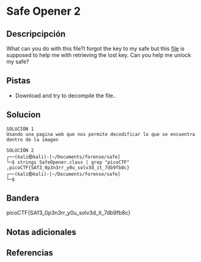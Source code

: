 # Safe Opener 2
## Descripcipción
What can you do with this file?I forgot the key to my safe but this [file](https://artifacts.picoctf.net/c/290/SafeOpener.class) is supposed to help me with retrieving the lost key. Can you help me unlock my safe?
## Pistas
- Download and try to decompile the file..
## Solucion
```
SOLUCIÓN 1
Usando una pagina web que nos permite decodificar lo que se encuentra dentro de la imagen

SOLUCIÓN 2
┌──(kali㉿kali)-[~/Documents/forense/safe]
└─$ strings SafeOpener.class | grep "picoCTF"
,picoCTF{SAf3_0p3n3rr_y0u_solv3d_it_7db9fb8c}
┌──(kali㉿kali)-[~/Documents/forense/safe]
└─$
```
## Bandera
picoCTF{SAf3_0p3n3rr_y0u_solv3d_it_7db9fb8c}
## Notas adicionales
## Referencias
